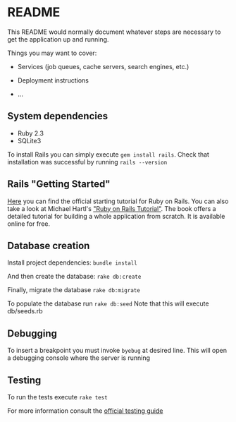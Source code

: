 # README

This README would normally document whatever steps are necessary to get the
application up and running.

Things you may want to cover:

* Services (job queues, cache servers, search engines, etc.)

* Deployment instructions

* ...


## System dependencies

* Ruby 2.3
* SQLite3

To install Rails you can simply execute ```gem install rails```. Check that installation was successful by running ```rails --version```


## Rails "Getting Started"

[Here](http://guides.rubyonrails.org/getting_started.html) you can find the official starting tutorial for Ruby on Rails. You can also take a look at Michael Hartl's ["Ruby on Rails Tutorial"](https://www.railstutorial.org/book). The book offers a detailed tutorial for building a whole application from scratch. It is available online for free.


## Database creation

Install project dependencies:
```bundle install```  

And then create the database:
```rake db:create```  

Finally, migrate the database
```rake db:migrate```  

To populate the database run
```rake db:seed```
Note that this will execute db/seeds.rb


## Debugging

To insert a breakpoint you must invoke ```byebug``` at desired line. This will open a debugging console where the server is running


## Testing

To run the tests execute
```rake test```

For more information consult the [official testing guide](http://guides.rubyonrails.org/testing.html)
